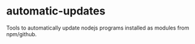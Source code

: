 # automatic-updates
Tools to automatically update nodejs programs installed as modules from npm/github. 

